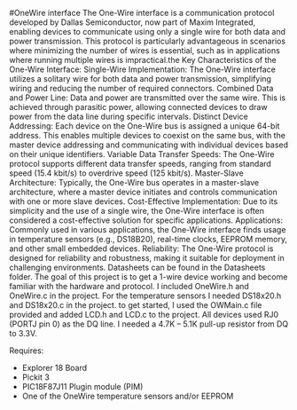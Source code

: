 #OneWire interface
The One-Wire interface is a communication protocol developed by Dallas Semiconductor, now part of Maxim Integrated, enabling devices to communicate using only a single wire for both data and power transmission. This protocol is particularly advantageous in scenarios where minimizing the number of wires is essential, such as in applications where running multiple wires is impractical.the Key Characteristics of the One-Wire Interface:
Single-Wire Implementation:
The One-Wire interface utilizes a solitary wire for both data and power transmission, simplifying wiring and reducing the number of required connectors.
Combined Data and Power Line:
Data and power are transmitted over the same wire. This is achieved through parasitic power, allowing connected devices to draw power from the data line during specific intervals.
Distinct Device Addressing:
Each device on the One-Wire bus is assigned a unique 64-bit address. This enables multiple devices to coexist on the same bus, with the master device addressing and communicating with individual devices based on their unique identifiers.
Variable Data Transfer Speeds:
The One-Wire protocol supports different data transfer speeds, ranging from standard speed (15.4 kbit/s) to overdrive speed (125 kbit/s).
Master-Slave Architecture:
Typically, the One-Wire bus operates in a master-slave architecture, where a master device initiates and controls communication with one or more slave devices.
Cost-Effective Implementation:
Due to its simplicity and the use of a single wire, the One-Wire interface is often considered a cost-effective solution for specific applications.
Applications:
Commonly used in various applications, the One-Wire interface finds usage in temperature sensors (e.g., DS18B20), real-time clocks, EEPROM memory, and other small embedded devices.
Reliability:
The One-Wire protocol is designed for reliability and robustness, making it suitable for deployment in challenging environments. 
Datasheets can be found in the Datasheets folder.
The goal of this project is to get a 1-wire device working and become familiar with the hardware and protocol. I included OneWire.h and OneWire.c in the project. For the temperature sensors I needed DS18x20.h and DS18x20.c in the project. to get started, I used the OWMain.c file provided and added LCD.h and LCD.c to the project.  All devices used RJ0 (PORTJ pin 0) as the DQ line. I needed a 4.7K – 5.1K pull-up resistor from DQ to 3.3V.


Requires:  
* Explorer 18 Board
* Pickit 3
* PIC18F87J11 Plugin module (PIM)
* One of the OneWire temperature sensors and/or EEPROM  
